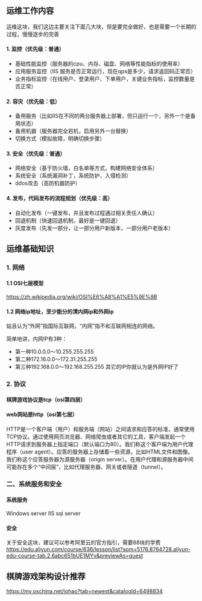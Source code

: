 
## 运维工作内容

运维这块，我们这边主要关注下面几大块，但是要完全做好，也是需要一个长期的过程，慢慢逐步的完善

#### 1. 监控（优先级：普通）
- 基础性能监控（服务器的cpu、内存、磁盘、网络等性能指标的使用率）
- 应用服务监控（IIS 服务是否正常运行，现在qps是多少，请求返回码正常否）
- 业务指标监控（在线用户、登录用户、下单用户，关键业务指标，监控数量是否正常）

#### 2. 容灾（优先级：低）
- 备用服务（比如IIS在不同的两台服务器上部署，但只运行一个，另外一个是备用状态）
- 备用机器（服务器完全宕机，启用另外一台替换）
- 切换方式（模拟故障，明确切换步骤）

#### 3. 安全（优先级：普通）
- 网络安全（基于防火墙，白名单等方式，构建网络安全体系）
- 系统安全（系统漏洞补丁，系统防护，入侵检测）
- ddos攻击（高防机器防护）

#### 4. 发布，代码发布的流程规划（优先级：高）
- 自动化发布（一键发布，并且发布过程通过相关责任人确认）
- 回退机制（快速回退机制，最好是一键回退）
- 灰度发布（先发一部分，让一部分用户新版本，一部分用户老版本）


## 运维基础知识

### 1. 网络

#### 1.1 OSI七层模型
https://zh.wikipedia.org/wiki/OSI%E6%A8%A1%E5%9E%8B

#### 1.2 网络ip地址，至少能分的清内网ip和外网ip

姑且认为“外网”指国际互联网，“内网”指不和互联网相连的网络。

简单地讲，内网IP有3种：
- 第一种10.0.0.0～10.255.255.255
- 第二种172.16.0.0～172.31.255.255
- 第三种192.168.0.0～192.168.255.255
其它的IP你就认为是外网IP好了


### 2. 协议

#### 棋牌游戏协议是tcp（osi第四层）

#### web网站是http（osi第七层）
HTTP是一个客户端（用户）和服务端（网站）之间请求和应答的标准，通常使用TCP协议。通过使用网页浏览器、网络爬虫或者其它的工具，客户端发起一个HTTP请求到服务器上指定端口（默认端口为80）。我们称这个客户端为用户代理程序（user agent）。应答的服务器上存储着一些资源，比如HTML文件和图像。我们称这个应答服务器为源服务器（origin server）。在用户代理和源服务器中间可能存在多个“中间层”，比如代理服务器、网关或者隧道（tunnel）。

### 二、系统服务和安全

#### 系统服务
Windows server
IIS
sql server

#### 安全
关于安全这块，建议可以参考阿里云的官方指引，需要88块的学费
https://edu.aliyun.com/course/636/lesson/list?spm=5176.8764728.aliyun-edu-course-tab.2.6abc651bUE1MYv&previewAs=guest

## 棋牌游戏架构设计推荐
https://my.oschina.net/iohao?tab=newest&catalogId=6498834


